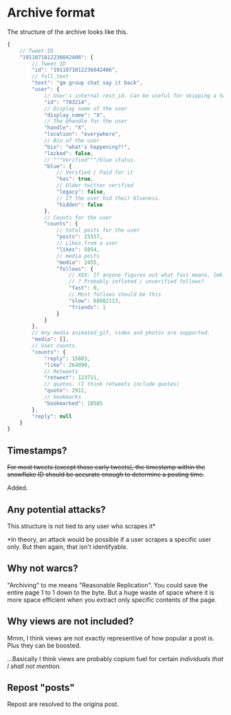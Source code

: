 # Archive format

The structure of the archive looks like this.

```js
{
    // Tweet ID
    "1911071812236042406": {
        // Tweet ID
        "id": "1911071812236042406",
        // full_text
        "text": "gm group chat say it back",
        "user": {
            // User's internal rest_id. Can be useful for skipping a handle to a rest_id lookup
            "id": "783214",
            // Display name of the user
            "display_name": "X",
            // The @handle for the user
            "handle": "X",
            "location": "everywhere",
            // Bio of the user
            "bio": "what's happening?!",
            "locked": false,
            // """Verified"""/blue status.
            "blue": {
                // Verified / Paid for it
                "has": true,
                // Older twitter verified
                "legacy": false,
                // If the user hid their blueness.
                "hidden": false
            },
            // Counts for the user
            "counts": {
                // total posts for the user
                "posts": 15557,
                // Likes from a user
                "likes": 5854,
                // media posts
                "media": 2455,
                "follows": {
                    // XXX: If anyone figures out what fast means, lmk.
                    // ? Probably inflated / unverified follows?
                    "fast": 0,
                    // Most follows should be this
                    "slow": 68982113,
                    "friends": 1
                }
            }
        },
        // Any media animated_gif, video and photos are supported.
        "media": [],
        // User counts.
        "counts": {
            "reply": 15803,
            "like": 264090,
            // Retweets
            "retweet": 123711,
            // quotes. (I think retweets include quotes)
            "quote": 2911,
            // bookmarks
            "bookmarked": 10585
        },
        "reply": null
    }
}
```

## Timestamps?

~~For most tweets (except those early tweets), the timestamp within the snowflake ID should be accurate enough to determine a posting time.~~

Added.

## Any potential attacks?

This structure is not tied to any user who scrapes it\*

\*In theory, an attack would be possible if a user scrapes a specific user only. But then again, that isn't identifyable.

## Why not warcs?

"Archiving" to me means "Reasonable Replication". You could save the entire page 1 to 1 down to the byte. But a huge waste of space where it is more space efficient when you extract only specific contents of the page.

## Why views are not included?

Mmm, I think views are not exactly representive of how popular a post is. Plus they can be boosted.  

...Basically I think views are probably copium fuel for certain *individuals that I shall not mention.*

## Repost "posts"

Repost are resolved to the origina post.